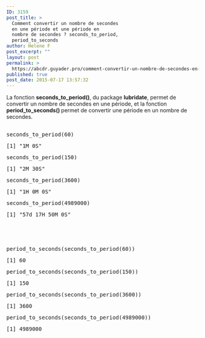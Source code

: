 ```yaml
---
ID: 3159
post_title: >
  Comment convertir un nombre de secondes
  en une période et une période en
  nombre de secondes ? seconds_to_period,
  period_to_seconds
author: Helene F
post_excerpt: ""
layout: post
permalink: >
  https://abcdr.guyader.pro/comment-convertir-un-nombre-de-secondes-en-une-periode-et-une-periode-en-nombre-de-secondes-seconds_to_period-period_to_seconds/
published: true
post_date: 2015-07-17 13:57:32
---
```

<p>La fonction <b>seconds_to_period()</b>, du package <b>lubridate</b>, permet de convertir un nombre de secondes en une période, et la fonction<b> period_to_seconds() </b>permet de convertir une période en un nombre de secondes.</p><p> <pre lang='rsplus'><br />seconds_to_period(60)</p><p>[1] "1M 0S"</p><p>seconds_to_period(150)</p><p>[1] "2M 30S"</p><p>seconds_to_period(3600)</p><p>[1] "1H 0M 0S"</p><p>seconds_to_period(4989000)</p><p>[1] "57d 17H 50M 0S"</p><p> </p><p> </p><p>period_to_seconds(seconds_to_period(60))</p><p>[1] 60</p><p>period_to_seconds(seconds_to_period(150))</p><p>[1] 150</p><p>period_to_seconds(seconds_to_period(3600))</p><p>[1] 3600</p><p>period_to_seconds(seconds_to_period(4989000))</p><p>[1] 4989000</p><p></pre>   </p>